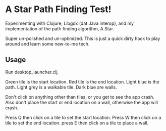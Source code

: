 # A Star Path Finding Test!

Experimenting with Clojure, Libgdx (dat Java interop), and my implementation of the path finding algorithm, A Star.

Super un-polished and un-optimized.
This is just a quick dirty hack to play around and learn some new-to-me tech.

## Usage

Run desktop_launcher.clj.

Green tile is the start location.
Red tile is the end location.
Light blue is the path.
Light grey is a walkable tile. 
Dark blue are walls.

Don't click on anything other than tiles, or you get to see the app crash.
Also don't place the start or end location on a wall, otherwise the app will crash.

Press Q then click on a tile to set the start location.
Press W then click on a tile to set the end location.
press E then click on a tile to place a wall.
